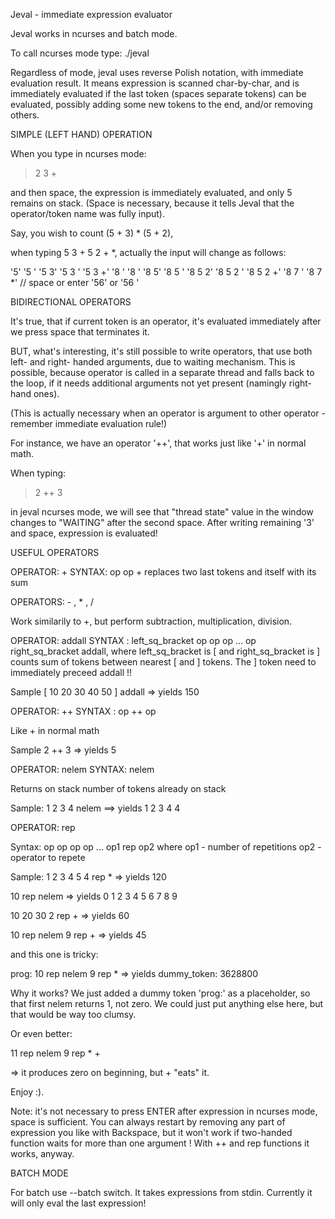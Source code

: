 Jeval - immediate expression evaluator

Jeval works in ncurses and batch mode.

To call ncurses mode type:
./jeval

Regardless of mode, jeval uses reverse Polish notation, with immediate evaluation result.
It means expression is scanned char-by-char, and is immediately evaluated if the last token
(spaces separate tokens) can be evaluated, possibly adding some new tokens to the end, and/or
removing others.

SIMPLE (LEFT HAND) OPERATION

When you type in ncurses mode: 

> 2 3 +

and then space, the expression is immediately evaluated, and only 5 remains on stack.
(Space is necessary, because it tells Jeval that the operator/token name was fully input).

Say, you wish to count (5 + 3) * (5 + 2),

when typing 5 3 + 5 2 + *, actually the input will change as follows:

'5'
'5 '
'5 3'
'5 3 '
'5 3 +'
'8 '
'8 '
'8 5'
'8 5 '
'8 5 2'
'8 5 2 '
'8 5 2 +'
'8 7 '
'8 7 *'
// space or enter
'56' or '56 '

BIDIRECTIONAL OPERATORS

It's true, that if current token is an operator, it's evaluated immediately after we press space that terminates it.

BUT, what's interesting, it's still possible to write operators, that use both left- and right- handed arguments,
due to waiting mechanism. This is possible, because operator is called in a separate thread and falls back to the loop,
if it needs additional arguments not yet present (namingly right-hand ones).

(This is actually necessary when an operator is argument to other operator - remember immediate evaluation rule!)


For instance, we have an operator '++', that works just like '+' in normal math.

When typing:
> 2 ++ 3

in jeval ncurses mode, we will see that "thread state" value in the window changes to "WAITING" after the second space.
After writing remaining '3' and space, expression is evaluated!

USEFUL OPERATORS

OPERATOR: +
SYNTAX: op op +
replaces two last tokens and itself with its sum

OPERATORS: - , * , /

Work similarily to +, but perform subtraction, multiplication, division.

OPERATOR: addall
SYNTAX : left_sq_bracket op op op ... op right_sq_bracket addall,
         where left_sq_bracket is [
	and right_sq_bracket is ]
counts sum of tokens between nearest [ and ] tokens. The ] token need to immediately preceed addall !!

Sample
[ 10 20 30 40 50 ] addall
=> yields 150

OPERATOR: ++
SYNTAX : op ++ op

Like + in normal math

Sample
2 ++ 3
=> yields 5

OPERATOR: nelem
SYNTAX: nelem

Returns on stack number of tokens already on stack

Sample:
1 2 3 4 nelem
==> yields 1 2 3 4 4

OPERATOR: rep

Syntax: op op op op ... op1 rep op2
	where op1 - number of repetitions
              op2 - operator to repete

Sample:
1 2 3 4 5 4 rep *
=> yields 120

10 rep nelem
=> yields 0 1 2 3 4 5 6 7 8 9

10 20 30 2 rep +
=> yields 60

10 rep nelem 9 rep +
=> yields 45

and this one is tricky:

prog: 10 rep nelem 9 rep *
=> yields dummy_token: 3628800

Why it works? We just added a dummy token 'prog:' as a placeholder, so that first nelem returns 1, not zero.
We could just put anything else here, but that would be way too clumsy.

Or even better:

11 rep nelem 9 rep * +

=> it produces zero on beginning, but + "eats" it.

Enjoy :).

Note: it's not necessary to press ENTER after expression in ncurses mode, space is sufficient.
You can always restart by removing any part of expression you like with Backspace,
but it won't work if two-handed function waits for more than one argument !
With ++ and rep functions it works, anyway.

BATCH MODE

For batch use --batch switch.
It takes expressions from stdin.
Currently it will only eval the last expression!

